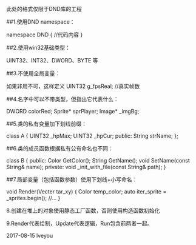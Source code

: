 此处的格式仅限于DND库的工程

##1.使用DND namespace：

namespace DND
{
	//代码内容
}

##2.使用win32基础类型：

UINT32、INT32、DWORD、BYTE 等

##3.不使用全局变量：

如果非用不可，这样定义
UINT32 g_fpsReal; //真实帧数

##4.名字中可以不带类型，但指出它代表什么：

DWORD colorRed;
Sprite* sprPlayer;
Image* _imgBg;

##5.类的私有变量加下划线前缀：

class A
{
	UINT32 _hpMax;
	UINT32 _hpCur;
public:
	String strName;
};

##6.类的成员函数根据私有公有命名也不同：

class B
{
public:
	Color GetColor();
	String GetName();
	void SetName(const String& name);
private:
	void _init_with_file(const String& path);
}

##7.局部变量（包括函数参数）使用下划线+小写命名：

void Render(Vecter tar_xy)
{
	Color temp_color;
	auto iter_sprite = _sprites.begin();
	//...
}

8.创建在堆上的对象使用静态工厂函数，否则使用构造函数初始化

9.Render代表绘制，Update代表逻辑，Run包含前两者一起。

2017-08-15 lveyou
